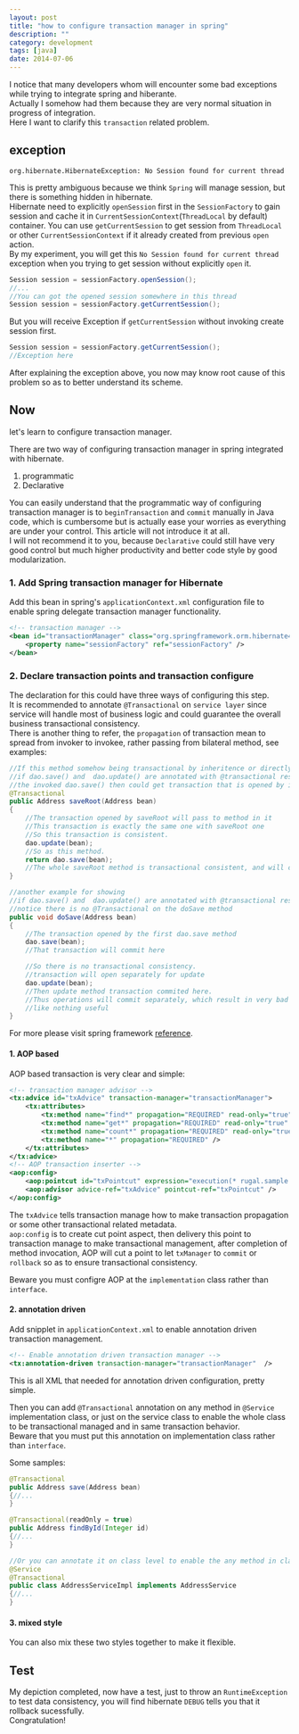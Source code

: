 ```yaml
---
layout: post
title: "how to configure transaction manager in spring"
description: ""
category: development
tags: [java]
date: 2014-07-06
---
```

I notice that many developers whom will encounter some bad exceptions while trying to integrate spring and hiberante.  
Actually I somehow had them because they are very normal situation in progress of integration.   
Here I want to clarify this `transaction` related problem.  

## exception
`org.hibernate.HibernateException: No Session found for current thread`  

This is pretty ambiguous because we think `Spring` will manage session, but there is something hidden in hibernate.   
Hibernate need to explicitly `openSession` first in the `SessionFactory` to gain session and cache it in `CurrentSessionContext`(`ThreadLocal` by default) container. You can use `getCurrentSession` to get session from `ThreadLocal` or other `CurrentSessionContext` if it already created from previous `open` action.   
By my experiment, you will get this `No Session found for current thread` exception when you trying to get session without explicitly `open` it.  

```java
Session session = sessionFactory.openSession();
//...
//You can got the opened session somewhere in this thread
Session session = sessionFactory.getCurrentSession();
```

But you will receive Exception if `getCurrentSession` without invoking create session first.  
```java
Session session = sessionFactory.getCurrentSession();
//Exception here
```

After explaining the exception above, you now may know root cause of this problem so as to better understand its scheme.  

## Now
let's learn to configure transaction manager.  

There are two way of configuring transaction manager in spring integrated with hibernate.  

1. programmatic
2. Declarative

You can easily understand that the programmatic way of configuring transaction manager is to `beginTransaction` and `commit` manually in Java code, which is cumbersome but is actually ease your worries as everything are under your control.  This article will not introduce it at all.    
I will not recommend it to you, because `Declarative` could still have very good control but much higher productivity and better code style by good modularization.   

### 1. Add Spring transaction manager for Hibernate
Add this bean in spring's `applicationContext.xml` configuration file to enable spring delegate transaction manager functionality.  
```xml
<!-- transaction manager -->
<bean id="transactionManager" class="org.springframework.orm.hibernate4.HibernateTransactionManager">
    <property name="sessionFactory" ref="sessionFactory" />
</bean>
```


### 2. Declare transaction points and transaction configure
The declaration for this could have three ways of configuring this step.  
It is recommended to annotate `@Transactional` on `service layer` since service will handle most of business logic and could guarantee the overall business transactional consistency.  
There is another thing to refer, the `propagation` of transaction mean to spread from invoker to invokee, rather passing from bilateral method, see examples:  
```java
//If this method somehow being transactional by inheritence or directly annotated
//if dao.save() and  dao.update() are annotated with @transactional respectively
//the invoked dao.save() then could get transaction that is opened by invoker saveRoot
@Transactional
public Address saveRoot(Address bean)
{
    //The transaction opened by saveRoot will pass to method in it
    //This transaction is exactly the same one with saveRoot one
    //So this transaction is consistent.
    dao.update(bean);
    //So as this method.
    return dao.save(bean);
    //The whole saveRoot method is transactional consistent, and will commit if nothing bad happen, or just rollback automatically if exception thrown
}

//another example for showing
//if dao.save() and  dao.update() are annotated with @transactional respectively
//notice there is no @Transactional on the doSave method
public void doSave(Address bean)
{
    //The transaction opened by the first dao.save method
    dao.save(bean);
    //That transaction will commit here

    //So there is no transactional consistency.
    //transaction will open separately for update
    dao.update(bean);
    //Then update method transaction commited here.
    //Thus operations will commit separately, which result in very bad transaction management
    //like nothing useful
}
```


For more  please visit spring framework [reference](http://docs.spring.io/spring/docs/4.0.5.RELEASE/spring-framework-reference/htmlsingle/#transaction).  

#### 1. AOP based
AOP based transaction is very clear and simple:  
```xml
<!-- transaction manager advisor -->
<tx:advice id="txAdvice" transaction-manager="transactionManager">
    <tx:attributes>
        <tx:method name="find*" propagation="REQUIRED" read-only="true" />
        <tx:method name="get*" propagation="REQUIRED" read-only="true" />
        <tx:method name="count*" propagation="REQUIRED" read-only="true" />
        <tx:method name="*" propagation="REQUIRED" />
    </tx:attributes>
</tx:advice>
<!-- AOP transaction inserter -->
<aop:config>
    <aop:pointcut id="txPointcut" expression="execution(* rugal.sample.core.service.impl..*(..))" />
    <aop:advisor advice-ref="txAdvice" pointcut-ref="txPointcut" />
</aop:config>
```

The `txAdvice` tells transaction manage how to make transaction propagation or some other transactional related metadata.  
`aop:config` is to create cut point aspect, then delivery this point to transaction manage to make transactional management, after completion of method invocation, AOP will cut a point to let `txManager` to `commit` or `rollback` so as to ensure transactional consistency.  

Beware you must configre AOP at the `implementation` class rather than `interface`.

#### 2. annotation driven
Add snipplet in `applicationContext.xml` to enable annotation driven transaction management.  
```xml
<!-- Enable annotation driven transaction manager -->
<tx:annotation-driven transaction-manager="transactionManager"  />
```
This is all XML that needed for annotation driven configuration, pretty simple.  

Then you can add `@Transactional` annotation on any method in `@Service` implementation class, or just on the service class to enable the whole class to be transactional managed and in same transaction behavior.  
Beware that you must put this annotation on implementation class rather than `interface`.   

Some samples:  


```java
@Transactional
public Address save(Address bean)
{//...
}

@Transactional(readOnly = true)
public Address findById(Integer id)
{//...
}

//Or you can annotate it on class level to enable the any method in class share same transaction behavior.
@Service
@Transactional
public class AddressServiceImpl implements AddressService
{//...
}
```

#### 3. mixed style
You can also mix these two styles together to make it flexible.


## Test
My depiction completed, now have a test, just to throw an `RuntimeException` to test data consistency, you will find hibernate `DEBUG` tells you that it rollback sucessfully.  
Congratulation!
